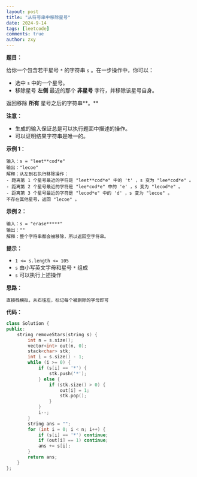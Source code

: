 ```yaml
---
layout: post
title: "从符号串中移除星号"
date: 2024-9-14
tags: [leetcode]
comments: true
author: zxy
---
```


**题目：**

给你一个包含若干星号 `*` 的字符串 `s` 。在一步操作中，你可以：

- 选中 `s` 中的一个星号。
- 移除星号 **左侧** 最近的那个 **非星号** 字符，并移除该星号自身。

返回移除 **所有** 星号之后的字符串**。**

**注意：**

- 生成的输入保证总是可以执行题面中描述的操作。
- 可以证明结果字符串是唯一的。

**示例 1：**

```
输入：s = "leet**cod*e"
输出："lecoe"
解释：从左到右执行移除操作：
- 距离第 1 个星号最近的字符是 "leet**cod*e" 中的 't' ，s 变为 "lee*cod*e" 。
- 距离第 2 个星号最近的字符是 "lee*cod*e" 中的 'e' ，s 变为 "lecod*e" 。
- 距离第 3 个星号最近的字符是 "lecod*e" 中的 'd' ，s 变为 "lecoe" 。
不存在其他星号，返回 "lecoe" 。
```

**示例 2：**

```
输入：s = "erase*****"
输出：""
解释：整个字符串都会被移除，所以返回空字符串。
```

**提示：**

- `1 <= s.length <= 105`
- `s` 由小写英文字母和星号 `*` 组成
- `s` 可以执行上述操作

**思路：**

```
直接栈模拟，从右往左，标记每个被删除的字母即可
```

**代码：**

```cpp
class Solution {
public:
    string removeStars(string s) {
        int n = s.size();
        vector<int> out(n, 0);
        stack<char> stk;
        int i = s.size() - 1;
        while (i >= 0) {
            if (s[i] == '*') {
                stk.push('*');
            } else {
                if (stk.size() > 0) {
                    out[i] = 1;
                    stk.pop();
                }
            }
            i--;
        }
        string ans = "";
        for (int i = 0; i < n; i++) {
            if (s[i] == '*') continue;
            if (out[i] == 1) continue;
            ans += s[i];
        }
        return ans;
    }
};
```

